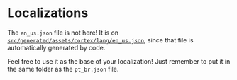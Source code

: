 # Localizations

The `en_us.json` file is not here! It is on [`src/generated/assets/cortex/lang/en_us.json`](../../../../generated/assets/cortex/lang/en_us.json), since that file is automatically generated by code.

Feel free to use it as the base of your localization! Just remember to put it in the same folder as the `pt_br.json` file.
